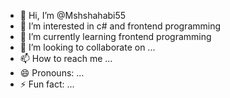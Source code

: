 - 👋 Hi, I’m @Mshshahabi55
- 👀 I’m interested in c# and frontend programming
- 🌱 I’m currently learning frontend programming
- 💞️ I’m looking to collaborate on ...
- 📫 How to reach me ...
- 😄 Pronouns: ...
- ⚡ Fun fact: ...

<!---
Mshshahabi55/Mshshahabi55 is a ✨ special ✨ repository because its `README.md` (this file) appears on your GitHub profile.
You can click the Preview link to take a look at your changes.
--->
